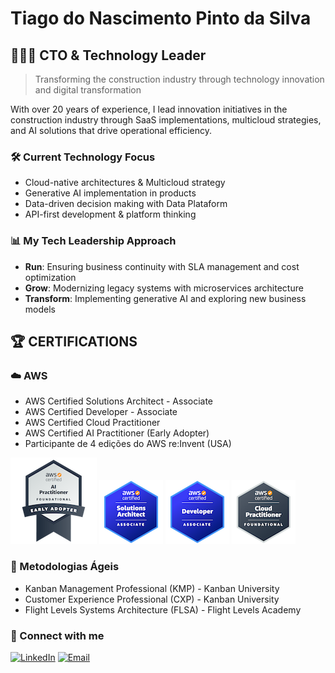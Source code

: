 # Tiago do Nascimento Pinto da Silva

## 👨🏿‍💻 CTO & Technology Leader

> Transforming the construction industry through technology innovation and digital transformation

With over 20 years of experience, I lead innovation initiatives in the construction industry through SaaS implementations, multicloud strategies, and AI solutions that drive operational efficiency.

### 🛠️ Current Technology Focus
- Cloud-native architectures & Multicloud strategy
- Generative AI implementation in products
- Data-driven decision making with Data Plataform
- API-first development & platform thinking

### 📊 My Tech Leadership Approach
- **Run**: Ensuring business continuity with SLA management and cost optimization
- **Grow**: Modernizing legacy systems with microservices architecture
- **Transform**: Implementing generative AI and exploring new business models

## 🏆 CERTIFICATIONS

### ☁️ AWS
- AWS Certified Solutions Architect - Associate
- AWS Certified Developer - Associate
- AWS Certified Cloud Practitioner
- AWS Certified AI Practitioner (Early Adopter)
- Participante de 4 edições do AWS re:Invent (USA)

![](./files/aws-certified-ai-practitioner-early-adopter.png) ![](./files/aws-certified-solutions-architect-associate.png) ![](./files/aws-certified-developer-associate.png) ![](./files/aws-certified-cloud-practitioner.png)

### 🔄 Metodologias Ágeis
- Kanban Management Professional (KMP) - Kanban University
- Customer Experience Professional (CXP) - Kanban University
- Flight Levels Systems Architecture (FLSA) - Flight Levels Academy


### 💼 Connect with me
[![LinkedIn](https://img.shields.io/badge/LinkedIn-0077B5?style=for-the-badge&logo=linkedin&logoColor=white)](https://www.linkedin.com/in/tiagonpsilva/)
[![Email](https://img.shields.io/badge/Email-D14836?style=for-the-badge&logo=gmail&logoColor=white)](mailto:tiagonpsilva@gmail.com)
